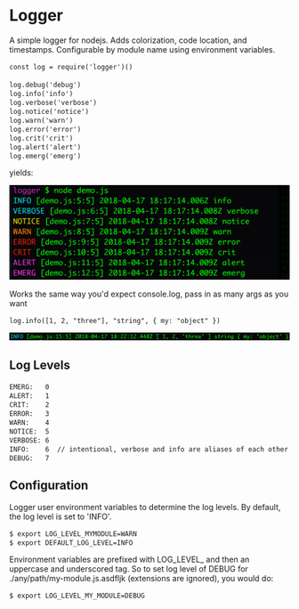 
# Logger

A simple logger for nodejs. Adds colorization, code location, and timestamps.
Configurable by module name using environment variables.

```
const log = require('logger')()

log.debug('debug')
log.info('info')
log.verbose('verbose')
log.notice('notice')
log.warn('warn')
log.error('error')
log.crit('crit')
log.alert('alert')
log.emerg('emerg')
```

yields:

![basic usage](docs/img/logger.png?raw=true "Basic Usage")

Works the same way you'd expect console.log, pass in as many args as you want

```
log.info([1, 2, "three"], "string", { my: "object" })
```

![logging objects](docs/img/obj.png?raw=true "Logging objects")

## Log Levels

```
EMERG:   0
ALERT:   1
CRIT:    2
ERROR:   3
WARN:    4
NOTICE:  5
VERBOSE: 6
INFO:    6  // intentional, verbose and info are aliases of each other
DEBUG:   7
```

## Configuration

Logger user environment variables to determine the log levels. By default, the
log level is set to 'INFO'.

```
$ export LOG_LEVEL_MYMODULE=WARN
$ export DEFAULT_LOG_LEVEL=INFO
```

Environment variables are prefixed with LOG_LEVEL_ and then an uppercase and
underscored tag. So to set log level of DEBUG for ./any/path/my-module.js.asdfljk
(extensions are ignored), you would do:

```
$ export LOG_LEVEL_MY_MODULE=DEBUG
```
